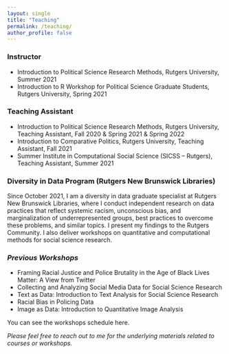 ```yaml
---
layout: single
title: "Teaching"
permalink: /teaching/
author_profile: false
---
```


### Instructor 

* Introduction to Political Science Research Methods, Rutgers University, Summer 2021
* Introduction to R Workshop for Political Science Graduate Students, Rutgers University, Spring 2021

### Teaching Assistant 

* Introduction to Political Science Research Methods, Rutgers University, Teaching Assistant, Fall 2020 & Spring 2021 & Spring 2022
* Introduction to Comparative Politics, Rutgers University, Teaching Assistant, Fall 2021
* <a style="text-decoration:none" href="https://sicss.io/2021/rutgers/" target = "blank_"> Summer Institute in Computational Social Science (SICSS – Rutgers)</a>, Teaching Assistant, Summer 2021 

### Diversity in Data Program (Rutgers New Brunswick Libraries) 

Since October 2021, I am a diversity in data graduate specialist at Rutgers New Brunswick Libraries, where I conduct independent research on data practices that reflect systemic racism, unconscious bias, and marginalization of underrepresented groups, best practices to overcome these problems, and similar topics. I present my findings to the Rutgers Community. I also deliver workshops on quantitative and computational methods for social science research.

### <i>Previous Workshops </i>

* Framing Racial Justice and Police Brutality in the Age of Black Lives Matter: A View from Twitter
* Collecting and Analyzing Social Media Data for Social Science Research 
* Text as Data: Introduction to Text Analysis for Social Science Research
* Racial Bias in Policing Data
* Image as Data: Introduction to Quantitative Image Analysis 

You can see the workshops schedule  <a style="text-decoration:none" href = "https://libcal.rutgers.edu/calendar/nblworkshops?cid=4537&t=d&d=0000-00-00&cal=4537&inc=0" target = "blank_"> here</a>.  

<i> Please feel free to reach out to me for the underlying materials related to courses or workshops.</i>






